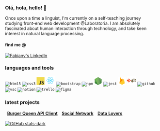 ### Olá, hola, hello! 👋

Once upon a time a linguist, I'm currently on a self-teaching journey studying front-end web development @Laboratoria. 
I am absolutely fascinated about human interaction through technology, and take keen interest in natural language processing. 

#### find me @

<a href="https://www.linkedin.com/in/fabianybasoni/">
  <img alt="Fabiany's LinkedIn" width="22px" src="https://raw.githubusercontent.com/peterthehan/peterthehan/master/assets/linkedin.svg" />
</a>

### languages and tools
<code><img alt="html5" height="23" src="https://camo.githubusercontent.com/0c3a16a22ae058cfe38a06dc9ea16404cf006409262f547c9ccfa3ec8b30f71e/68747470733a2f2f696d672e736869656c64732e696f2f62616467652f2d48544d4c352d4533344632363f7374796c653d666c61742d737175617265266c6f676f3d68746d6c35266c6f676f436f6c6f723d7768697465"></code>
<code><img alt="css3" height="23" src="https://camo.githubusercontent.com/2435c2a64789b8a71c701a1a593b4a6e6869789bfb0626e515dc2a6b6dffa6c5/68747470733a2f2f696d672e736869656c64732e696f2f62616467652f2d435353332d3135373242363f7374796c653d666c61742d737175617265266c6f676f3d63737333"></code>
<code><img alt="javascript" height="26" src="https://raw.githubusercontent.com/github/explore/80688e429a7d4ef2fca1e82350fe8e3517d3494d/topics/javascript/javascript.png"></code>
<code><img alt="react" height="30" src="https://raw.githubusercontent.com/github/explore/80688e429a7d4ef2fca1e82350fe8e3517d3494d/topics/react/react.png"></code>
<code><img alt="bootstrap" height="23" src="https://upload.wikimedia.org/wikipedia/commons/thumb/b/b2/Bootstrap_logo.svg/512px-Bootstrap_logo.svg.png"></code>
<code><img alt="npm" src="https://img.shields.io/badge/-NPM-CB3837?style=flat-square&logo=npm&logoColor=white"></code>
<code><img alt="nodejs" height="26" src="https://raw.githubusercontent.com/github/explore/80688e429a7d4ef2fca1e82350fe8e3517d3494d/topics/nodejs/nodejs.png"></code>
<code><img alt="jest" height="26" src="https://seeklogo.com/images/J/jest-logo-F9901EBBF7-seeklogo.com.png"></code>
<code><img alt="firebase" height="26" src="https://raw.githubusercontent.com/github/explore/80688e429a7d4ef2fca1e82350fe8e3517d3494d/topics/firebase/firebase.png"></code>
<code><img alt="git" height="30" src="https://raw.githubusercontent.com/github/explore/80688e429a7d4ef2fca1e82350fe8e3517d3494d/topics/git/git.png"></code>
<code><img alt="github" height="21" src="https://camo.githubusercontent.com/85dc47a56a4e73ae7b6e64b3b4416785497e74219ae179ae8faaaca10d5a78d9/68747470733a2f2f696d672e736869656c64732e696f2f62616467652f2d4769744875622d3138313731373f7374796c653d666c61742d737175617265266c6f676f3d676974687562"></code>
<code><img alt="vsc" height="28" src="https://upload.wikimedia.org/wikipedia/commons/thumb/9/9a/Visual_Studio_Code_1.35_icon.svg/2048px-Visual_Studio_Code_1.35_icon.svg.png"></code>
<code><img alt="notion" height="25" src="https://upload.wikimedia.org/wikipedia/commons/4/45/Notion_app_logo.png"></code>
<code><img alt="trello" height="25" src="https://cdn.worldvectorlogo.com/logos/trello.svg"></code>
<code><img alt="figma" height="25" src="https://upload.wikimedia.org/wikipedia/commons/3/33/Figma-logo.svg"></code>




### latest projects
<table>
  <thead align="center">
    <tr border: none;>
      <td><a href="https://github.com/fbasoni/burger-queen-api-client"><b>Burger Queen API Client</b></a></td>
      <td><a href="https://github.com/fbasoni/SAP008-social-network"><b>Social Network</b></a></td>      
      <td><a href="https://github.com/fbasoni/SAP008-data-lovers"><b>Data Lovers</b></a></td>
    </tr>
  </thead>
</table>

[![GitHub stats-dark](https://github-readme-stats.vercel.app/api?username=fbasoni&theme=tokyonight&hide=stars,issues)](https://github.com/fbasoni/github-readme-stats)





<!--
**fbasoni/fbasoni** is a ✨ _special_ ✨ repository because its `README.md` (this file) appears on your GitHub profile.

Here are some ideas to get you started:

- 🔭 I’m currently working on ...
- 🌱 I’m currently learning ...
- 👯 I’m looking to collaborate on ...
- 🤔 I’m looking for help with ...
- 💬 Ask me about ...
- 📫 How to reach me: ...
- 😄 Pronouns: ...
- ⚡ Fun fact: ...
-->
